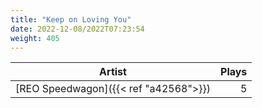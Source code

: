 ```yaml
---
title: "Keep on Loving You"
date: 2022-12-08/2022T07:23:54
weight: 405
---
```




 Artist | Plays 
----- | -----:
[REO Speedwagon]({{< ref "a42568">}}) | 5
